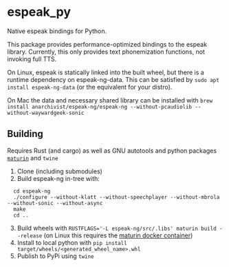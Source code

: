 # espeak_py

Native espeak bindings for Python.

This package provides performance-optimized bindings to the espeak library.
Currently, this only provides text phonemization functions, not invoking full TTS.

On Linux, espeak is statically linked into the built wheel, but there is a runtime dependency on espeak-ng-data.
This can be satisfied by `sudo apt install espeak-ng-data` (or the equivalent for your distro).

On Mac the data and necessary shared library can be installed with `brew install anarchivist/espeak-ng/espeak-ng --without-pcaudiolib --without-waywardgeek-sonic`

## Building

Requires Rust (and cargo) as well as GNU autotools and python packages [`maturin`](https://github.com/PyO3/maturin) and `twine`

1. Clone (including submodules)
2. Build espeak-ng in-tree with:
```
  cd espeak-ng
  ./configure --without-klatt --without-speechplayer --without-mbrola --without-sonic --without-async
  make
  cd ..
```
3. Build wheels with `RUSTFLAGS='-L espeak-ng/src/.libs' maturin build --release` (on Linux this requires the [maturin docker container](https://hub.docker.com/r/konstin2/maturin))
4. Install to local python with `pip install target/wheels/<generated_wheel_name>.whl`
5. Publish to PyPi using `twine`
